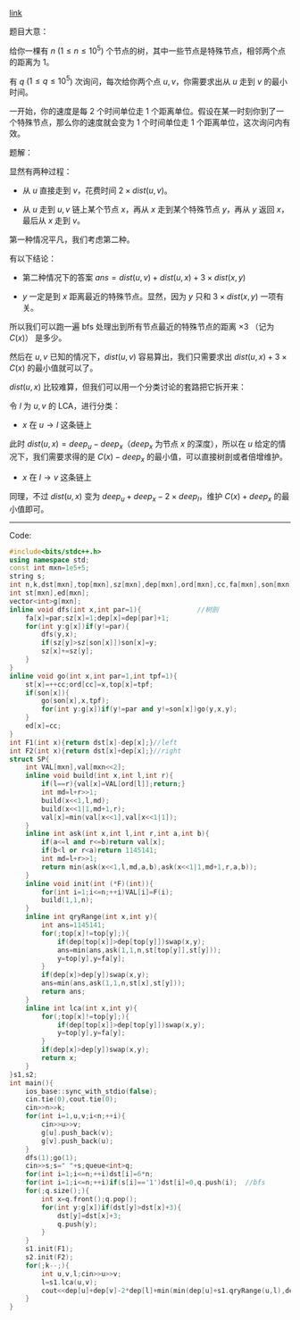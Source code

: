 [link](https://www.luogu.com.cn/problem/AT_arc048_d)

题目大意：

给你一棵有 $n$ ($1 \le n \le 10^5$) 个节点的树，其中一些节点是特殊节点，相邻两个点的距离为 $1$。

有 $q$ ($1 \le q \le 10^5$) 次询问，每次给你两个点 $u,v$，你需要求出从 $u$ 走到 $v$ 的最小时间。

一开始，你的速度是每 $2$ 个时间单位走 $1$ 个距离单位。假设在某一时刻你到了一个特殊节点，那么你的速度就会变为 $1$ 个时间单位走 $1$ 个距离单位，这次询问内有效。

题解：

显然有两种过程：

+ 从 $u$ 直接走到 $v$，花费时间 $2\times dist(u,v)$。

+ 从 $u$ 走到 $u,v$ 链上某个节点 $x$，再从 $x$ 走到某个特殊节点 $y$，再从 $y$ 返回 $x$，最后从 $x$ 走到 $v$。

第一种情况平凡，我们考虑第二种。

有以下结论：

+ 第二种情况下的答案 $ans=dist(u,v)+dist(u,x)+3\times dist(x,y)$

+ $y$ 一定是到 $x$ 距离最近的特殊节点。显然，因为 $y$ 只和 $3\times dist(x,y)$ 一项有关。

所以我们可以跑一遍 bfs 处理出到所有节点最近的特殊节点的距离 $\times 3$ （记为 $C(x)$） 是多少。

然后在 $u,v$ 已知的情况下，$dist(u,v)$ 容易算出，我们只需要求出 $dist(u,x)+3\times C(x)$ 的最小值就可以了。

$dist(u,x)$ 比较难算，但我们可以用一个分类讨论的套路把它拆开来：

令 $l$ 为 $u,v$ 的 LCA，进行分类：

+ $x$ 在 $u \rightarrow l$ 这条链上

此时 $dist(u,x)=deep_u-deep_x$（$deep_x$ 为节点 $x$ 的深度），所以在 $u$ 给定的情况下，我们需要求得的是 $C(x)-deep_x$ 的最小值，可以直接树剖或者倍增维护。

+ $x$ 在 $l\rightarrow v$ 这条链上

同理，不过 $dist(u,x)$ 变为 $deep_u+deep_x-2\times deep_l$，维护 $C(x)+deep_x$ 的最小值即可。

---

Code:

```cpp
#include<bits/stdc++.h>
using namespace std;
const int mxn=1e5+5;
string s;
int n,k,dst[mxn],top[mxn],sz[mxn],dep[mxn],ord[mxn],cc,fa[mxn],son[mxn];
int st[mxn],ed[mxn];
vector<int>g[mxn];
inline void dfs(int x,int par=1){              //树剖
	fa[x]=par;sz[x]=1;dep[x]=dep[par]+1;
	for(int y:g[x])if(y!=par){
		dfs(y,x);
		if(sz[y]>sz[son[x]])son[x]=y;
		sz[x]+=sz[y];
	}
}
inline void go(int x,int par=1,int tpf=1){
	st[x]=++cc;ord[cc]=x,top[x]=tpf;
	if(son[x]){
		go(son[x],x,tpf);
		for(int y:g[x])if(y!=par and y!=son[x])go(y,x,y);
	}
	ed[x]=cc;
}
int F1(int x){return dst[x]-dep[x];}//left
int F2(int x){return dst[x]+dep[x];}//right
struct SP{                     
	int VAL[mxn],val[mxn<<2];
	inline void build(int x,int l,int r){
		if(l==r){val[x]=VAL[ord[l]];return;}
		int md=l+r>>1;
		build(x<<1,l,md);
		build(x<<1|1,md+1,r);
		val[x]=min(val[x<<1],val[x<<1|1]);
	}
	inline int ask(int x,int l,int r,int a,int b){
		if(a<=l and r<=b)return val[x];
		if(b<l or r<a)return 1145141;
		int md=l+r>>1;
		return min(ask(x<<1,l,md,a,b),ask(x<<1|1,md+1,r,a,b));
	}
	inline void init(int (*F)(int)){
		for(int i=1;i<=n;++i)VAL[i]=F(i);
		build(1,1,n);
	}
	inline int qryRange(int x,int y){
		int ans=1145141;
		for(;top[x]!=top[y];){
			if(dep[top[x]]>dep[top[y]])swap(x,y);
			ans=min(ans,ask(1,1,n,st[top[y]],st[y]));
			y=top[y],y=fa[y];
		}
		if(dep[x]>dep[y])swap(x,y);
		ans=min(ans,ask(1,1,n,st[x],st[y]));
		return ans;
	}
	inline int lca(int x,int y){
		for(;top[x]!=top[y];){
			if(dep[top[x]]>dep[top[y]])swap(x,y);
			y=top[y],y=fa[y];
		}
		if(dep[x]>dep[y])swap(x,y);
		return x;
	}
}s1,s2;
int main(){
	ios_base::sync_with_stdio(false);
	cin.tie(0),cout.tie(0);
	cin>>n>>k;
	for(int i=1,u,v;i<n;++i){
		cin>>u>>v;
		g[u].push_back(v);
		g[v].push_back(u);
	}
	dfs(1);go(1);
	cin>>s;s=" "+s;queue<int>q;
	for(int i=1;i<=n;++i)dst[i]=6*n;
	for(int i=1;i<=n;++i)if(s[i]=='1')dst[i]=0,q.push(i);  //bfs
	for(;q.size();){
		int x=q.front();q.pop();
		for(int y:g[x])if(dst[y]>dst[x]+3){
			dst[y]=dst[x]+3;
			q.push(y);
		}
	}
	s1.init(F1);
	s2.init(F2);
	for(;k--;){
		int u,v,l;cin>>u>>v;
		l=s1.lca(u,v);
		cout<<dep[u]+dep[v]-2*dep[l]+min(min(dep[u]+s1.qryRange(u,l),dep[u]+s2.qryRange(l,v)-2*dep[l]),dep[u]+dep[v]-2*dep[l])<<'\n';
	}
}
```